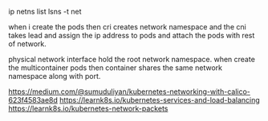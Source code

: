 ip netns list
lsns -t net


when i create the pods then cri creates network namespace and the cni takes lead and assign the ip address to pods and attach the pods with rest of network. 

physical network interface hold the root network namespace. when create the multicontainer pods then container shares the same network namespace along with port. 


https://medium.com/@sumuduliyan/kubernetes-networking-with-calico-623f4583ae8d
https://learnk8s.io/kubernetes-services-and-load-balancing
https://learnk8s.io/kubernetes-network-packets

